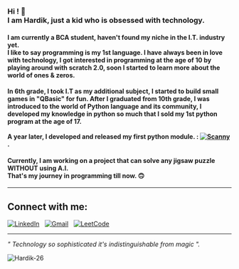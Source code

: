 ### Hi ! 👋 <br> I am Hardik, just a kid who is obsessed with technology.

#### I am currently a BCA student, haven't found my niche in the I.T. industry yet. <br> I like to say programming is my 1st language. I have always been in love with technology, I got interested in programming at the age of 10 by playing around with scratch 2.0, soon I started to learn more about the world of ones & zeros.

#### In 6th grade, I took I.T as my additional subject, I started to build small games in "QBasic" for fun. After I graduated from 10th grade, I was introduced to the world of Python language and its community, I developed my knowledge in python so much that I sold my 1st python program at the age of 17. <br> <br> A year later, I developed and released my first python module. : [![Scanny](https://badge.fury.io/py/scanny.svg)](https://badge.fury.io/py/scanny) .

#### Currently, I am working on a project that can solve any jigsaw puzzle WITHOUT using A.I. <br> That's my journey in programming till now. 🙃
--------------------------
## Connect with me:
[![LinkedIn](https://img.shields.io/badge/linkedin-%230077B5.svg?style=for-the-badge&logo=linkedin&logoColor=white)](https://www.linkedin.com/in/hardik--shah/) &nbsp;
[![Gmail](https://img.shields.io/badge/Gmail-D14836?style=for-the-badge&logo=gmail&logoColor=white)](mailto:hardik.2673@gmail.com) &nbsp;
[![LeetCode](https://img.shields.io/badge/LeetCode-000000?style=for-the-badge&logo=LeetCode&color=orange&logoColor=white)](https://leetcode.com/Hardik-26/)

--------------------------

<i>  " Technology so sophisticated it's indistinguishable from magic ". </i>
<p align="left"> <img src="https://komarev.com/ghpvc/?username=Hardik-26&label=👁‍🗨&color=blue&style=plastic" alt="Hardik-26" /> </p>
